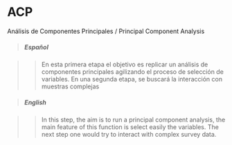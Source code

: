 # ACP


Análisis de Componentes Principales / Principal Component Analysis




>##### Español

>>En esta primera etapa el objetivo es replicar un análisis de componentes principales agilizando el proceso de selección de variables. En una segunda etapa, se buscará la interacción con muestras complejas




>##### English

>>In this step, the aim is to run a principal component analysis, the main feature of this function is select easily the variables. The next step one would try to interact with complex survey data.





